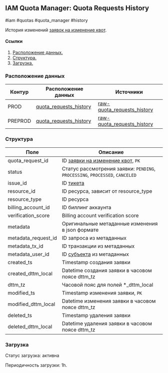## IAM Quota Manager: Quota Requests History
#iam #quotas #quota_manager #history

История изменений [заявок на изменение квот](../quota_requests).


#### Ссылки
1. [Расположение данных.](#расположение-данных)
2. [Структура.](#структура)
3. [Загрузка.](#загрузка)


### Расположение данных

| Контур    | Расположение данных   | Источники |
| --------- | -------------------   | --------- |
| PROD      | [quota_requests_history](https://yt.yandex-team.ru/hahn/navigation?path=//home/cloud-dwh/data/prod/ods/iam/quota_manager/quota_requests_history)    | [raw-quota_requests_history](https://yt.yandex-team.ru/hahn/navigation?path=//home/cloud-dwh/data/prod/raw/ydb/identity/quota_manager/quota_requests_history)     |
| PREPROD   | [quota_requests_history](https://yt.yandex-team.ru/hahn/navigation?path=//home/cloud-dwh/data/preprod/ods/iam/quota_manager/quota_requests_history) | [raw-quota_requests_history](https://yt.yandex-team.ru/hahn/navigation?path=//home/cloud-dwh/data/preprod/raw/ydb/identity/quota_manager/quota_requests_history)  |


### Структура

| Поле                  | Описание                                                                      |
| --------------------- | ----------------------------------------------------------------------------- |
| quota_request_id      | ID [заявки на изменение квот](../quota_requests), `PK`                        |
| status                | Статус рассмотрения заявки: `PENDING`, `PROCESSING`, `PROCESSED`, `CANCELED`  |
| issue_id              | ID [тикета](../../../support/issues)                                          |
| resource_id           | ID ресурса, зависит от resource_type                                          |
| resource_type         | ID ресурса                                                                    |
| billing_account_id    | ID биллинг аккаунта                                                           |
| verification_score    | Billing account verification score                                            |
| metadata              | Оригинальные метаданные изменения в json формате                              |
| metadata_request_id   | ID запроса из метаданных                                                      |
| metadata_tx_id        | ID транзакции из метаданных                                                   |
| metadata_user_id      | ID [субъекта](../../users) из метаданных                                      |
| created_ts            | Timestamp создания заявки                                                     |
| created_dttm_local    | Datetime создания заявки в часовом поясе dttm_tz                              |
| dttm_tz               | Часовой пояс для полей *_dttm_local                                           |
| modified_ts           | Timestamp изменения заявки, `PK`                                              |
| modified_dttm_local   | Datetime изменения заявки в часовом поясе dttm_tz                             |
| deleted_ts            | Timestamp удаления заявки                                                     |
| deleted_dttm_local    | Datetime удаления заявки в часовом поясе dttm_tz                              |

### Загрузка
Статус загрузка: активна

Периодичность загрузки: 1h.
